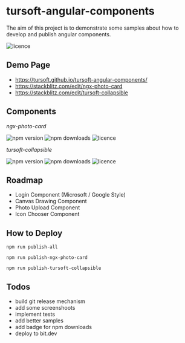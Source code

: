 # tursoft-angular-components

The aim of this project is to demonstrate some samples about how to develop and publish angular components.

![licence](https://img.shields.io/npm/l/ngx-photo-card)

## Demo Page
* https://tursoft.github.io/tursoft-angular-components/
* https://stackblitz.com/edit/ngx-photo-card
* https://stackblitz.com/edit/tursoft-collapsible

## Components
*ngx-photo-card*

![npm version](https://img.shields.io/npm/v/ngx-photo-card)
![npm downloads](https://img.shields.io/npm/dt/ngx-photo-card)
![licence](https://img.shields.io/npm/l/ngx-photo-card)


*tursoft-collapsible*

![npm version](https://img.shields.io/npm/v/tursoft-collapsible)
![npm downloads](https://img.shields.io/npm/dt/tursoft-collapsible)
![licence](https://img.shields.io/npm/l/tursoft-collapsible)


## Roadmap
* Login Component (Microsoft / Google Style)
* Canvas Drawing Component
* Photo Upload Component
* Icon Chooser Component

## How to Deploy

```
npm run publish-all
```

```
npm run publish-ngx-photo-card
```

```
npm run publish-tursoft-collapsible
```

## Todos

* build git release mechanism
* add some screenshoots
* implement tests
* add better samples
* add badge for npm downloads
* deploy to bit.dev
